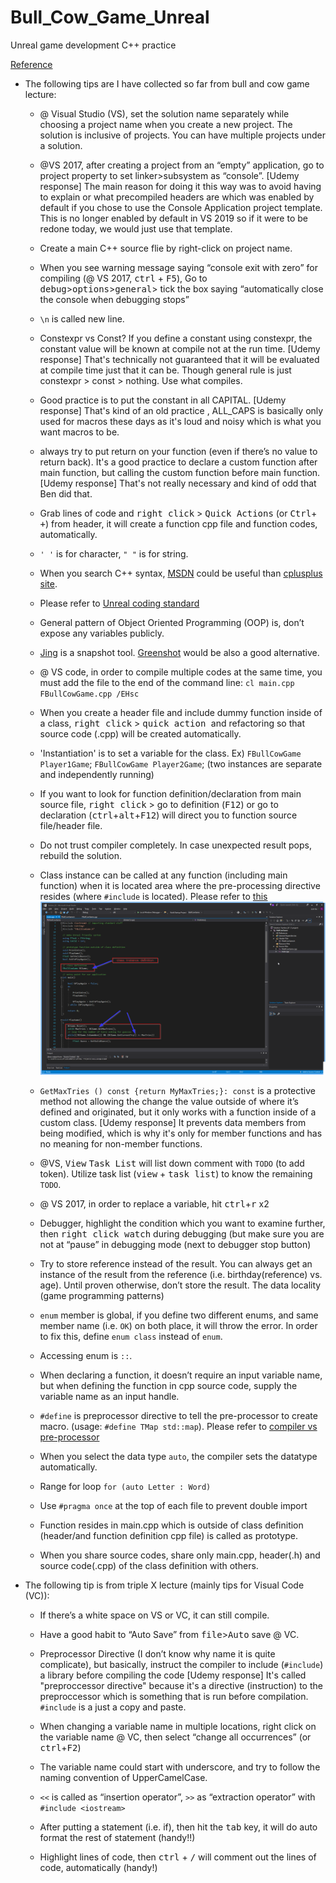 # Bull_Cow_Game_Unreal
Unreal game development C++ practice

[Reference](https://www.udemy.com/share/1000hGA0MSdVdUR3w=/)


- The following tips are I have collected so far from bull and cow game lecture:

  - @ Visual Studio (VS), set the solution name separately while choosing a project name when you create a new project. The solution is inclusive of projects. You can have multiple projects under a solution.

  - @VS 2017, after creating a project from an “empty” application, go to project property to set linker>subsystem as “console”. [Udemy response] The main reason for doing it this way was to avoid having to explain or what precompiled headers are which was enabled by default if you chose to use the Console Application project template. This is no longer enabled by default in VS 2019 so if it were to be redone today, we would just use that template.

  - Create a main C++ source flie by right-click on project name.

  - When you see warning message saying “console exit with zero” for compiling (@ VS 2017, <kbd>ctrl</kbd> + <kbd>F5</kbd>), Go to <kbd>debug</kbd>><kbd>options</kbd>><kbd>general</kbd>> tick the box saying “automatically close the console when debugging stops”

  - ```\n``` is called new line.

  - Constexpr vs Const? If you define a constant using constexpr, the constant value will be known at compile not at the run time.
[Udemy response] That's technically not guaranteed that it will be evaluated at compile time just that it can be. Though general rule is just constexpr > const > nothing. Use what compiles.

  - Good practice is to put the constant in all CAPITAL. [Udemy response] That's kind of an old practice , ALL_CAPS is basically only used for macros these days as it's loud and noisy which is what you want macros to be.

  - always try to put return on your function (even if there’s no value to return back). It's a good practice to declare a custom function after main function, but calling the custom function before main function. [Udemy response] That's not really necessary and kind of odd that Ben did that.

  - Grab lines of code and <kbd>right click</kbd> > <kbd>Quick Actions</kbd> (or <kbd>Ctrl</kbd>+ <kbd>+</kbd>) from header, it will create a function cpp file and function codes, automatically.

  - ```' '``` is for character, ```" "``` is for string.

  - When you search C++ syntax, [MSDN](MSDN.microsoft.com) could be useful than [cplusplus site](cplusplus.com).

  - Please refer to [Unreal coding standard](https://docs.unrealengine.com/en-US/Programming/Development/CodingStandard/index.html)  

  - General pattern of Object Oriented Programming (OOP) is, don’t expose any variables publicly.

  - [Jing](https://www.techsmith.com/jing-tool.html) is a snapshot tool. [Greenshot](https://getgreenshot.org/) would be also a good alternative. 

  - @ VS code, in order to compile multiple codes at the same time, you must add the file to the end of the command line: ```cl main.cpp FBullCowGame.cpp /EHsc```

  - When you create a header file and include dummy function inside of a class, <kbd>right click</kbd> > <kbd> quick action </kbd> and refactoring so that source code (.cpp) will be created automatically.

  - 'Instantiation' is to set a variable for the class. Ex) ```FBullCowGame Player1Game```; ```FBullCowGame Player2Game```; (two instances are separate and independently running)

  - If you want to look for function definition/declaration from main source file, <kbd>right click</kbd> > go to definition (<kbd>F12</kbd>) or go to declaration (<kbd>ctrl</kbd>+<kbd>alt</kbd>+<kbd>F12</kbd>) will direct you to function source file/header file. 

  - Do not trust compiler completely. In case unexpected result pops, rebuild the solution.

  - Class instance can be called at any function (including main function) when it is located area where the pre-processing directive resides (where ```#include``` is located). Please refer to [this](https://www.quora.com/How-are-C++-class-instances-created)
  ![class_definition](https://github.com/SeokLeeUS/Bull_Cow_Game_Unreal/raw/master/_image/class_definition.png)

  - ```GetMaxTries () const {return MyMaxTries;}: const``` is a protective method not allowing the change the value outside of where it’s defined and originated, but it only works with a function inside of a custom class. [Udemy response] It prevents data members from being modified, which is why it's only for member functions and has no meaning for non-member functions.

  - @VS, <kbd>View</kbd> <kbd>Task List</kbd> will list down comment with ```TODO``` (to add token). Utilize task list (<kbd>view</kbd> + <kbd>task list</kbd>) to know the remaining ```TODO```.

  - @ VS 2017, in order to replace a variable, hit <kbd>ctrl</kbd>+<kbd>r</kbd> x2

  - Debugger, highlight the condition which you want to examine further, then <kbd> right click </kbd> <kbd>watch</kbd> during debugging (but make sure you are not at “pause” in debugging mode (next to debugger stop button)

  - Try to store reference instead of the result. You can always get an instance of   the result from the reference (i.e. birthday(reference) vs. age). Until proven otherwise, don’t store the result. The data locality (game programming patterns)

  - ```enum``` member is global, if you define two different enums, and same member name (i.e. ```OK```) on both place, it will throw the error. In order to fix this, define  ```enum class``` instead of ```enum```.

  - Accessing enum is ```::```.

  - When declaring a function, it doesn’t require an input variable name, but when defining the function in cpp source code, supply the variable name as an input handle.

  - ```#define``` is preprocessor directive to tell the pre-processor to create macro. (usage: ```#define TMap std::map```). 
  Please refer to [compiler vs pre-processor](https://www.quora.com/What-is-the-difference-between-a-compiler-directive-and-a-preprocessor-in-C)

  - When you select the data type ```auto```, the compiler sets the datatype automatically.

  - Range for loop ```for (auto Letter : Word)```

  - Use ```#pragma once``` at the top of each file to prevent double import

  - Function resides in main.cpp which is outside of class definition (header/and function definition cpp file) is called as prototype.

  - When you share source codes, share only main.cpp, header(.h) and source code(.cpp) of the class definition with others.


- The following tip is from triple X lecture (mainly tips for Visual Code (VC)):

  - If there’s a white space on VS or VC, it can still compile.

  - Have a good habit to “Auto Save” from <kbd>file</kbd>><kbd>Auto</kbd> save @ VC.

  - Preprocessor Directive (I don’t know why name it is quite complicate), but basically, instruct the compiler to include (```#include```) a library before compiling the code [Udemy response] It's called "preproccessor directive" because it's a directive (instruction) to the preproccessor which is something that is run before compilation. ```#include``` is a just a copy and paste.

  - When changing a variable name in multiple locations, right click on the variable name @ VC, then select “change all occurrences” (or <kbd>ctrl</kbd>+<kbd>F2</kbd>)

  - The variable name could start with underscore, and try to follow the naming convention of UpperCamelCase.

  - ``<<`` is called  as “insertion operator”, ```>>``` as  “extraction operator” with ```#include <iostream>```

  - After putting a statement (i.e. if), then hit the <kbd>tab</kbd> key, it will do auto format the rest of statement (handy!!)

  - Highlight lines of code, then <kbd>ctrl</kbd> + <kbd>/</kbd> will comment out the lines of code, automatically (handy!)
